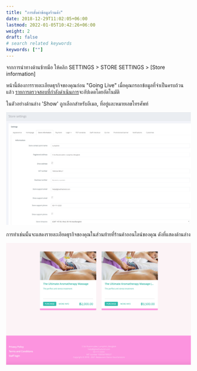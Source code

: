 ```yaml
---
title: "การตั้งค่าข้อมูลร้านค้า"
date: 2018-12-29T11:02:05+06:00
lastmod: 2022-01-05T10:42:26+06:00
weight: 2
draft: false
# search related keywords
keywords: [""]
---
```



จากการนำทางด้านซ้ายมือ ให้คลิก SETTINGS > STORE SETTINGS > [Store information]

หน้านี้ต้องการรายละเอียดธุรกิจของคุณก่อน "Going Live" เมื่อคุณกรอกข้อมูลที่จำเป็นครบถ้วนแล้ว [รายการตรวจสอบที่กำลังดำเนินการ](/th/going-live/going-live-checklist/)จะอัปเดตโดยอัตโนมัติ

ในตัวอย่างด้านล่าง 'Show' ถูกเลือกสำหรับอีเมล, ที่อยู่และหมายเลขโทรศัพท์

![image example](img-9.jpg "image")

การทำเช่นนั้นจะแสดงรายละเอียดธุรกิจของคุณในส่วนท้ายที่ร้านค้าออนไลน์ของคุณ ดังที่แสดงด้านล่าง

![image example](img-10.jpg "image")
